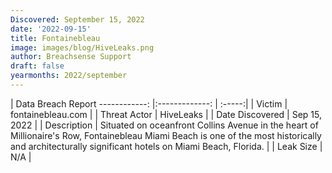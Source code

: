 ```yaml
---
Discovered: September 15, 2022
date: '2022-09-15'
title: Fontainebleau
image: images/blog/HiveLeaks.png
author: Breachsense Support
draft: false
yearmonths: 2022/september
---
```



| Data Breach Report
------------:     |:-------------:    | :-----:|
| Victim      | fontainebleau.com      | 
| Threat Actor      | HiveLeaks      | 
| Date Discovered      | Sep 15, 2022      | 
| Description      | Situated on oceanfront Collins Avenue in the heart of Millionaire's Row, Fontainebleau Miami Beach is one of the most historically and architecturally significant hotels on Miami Beach, Florida.      | 
| Leak Size      | N/A      | 

